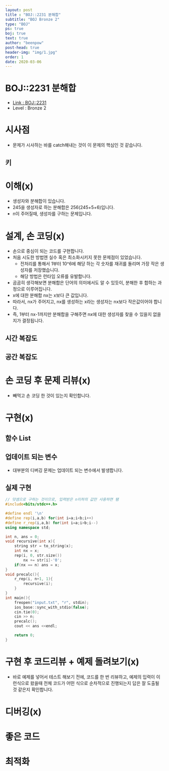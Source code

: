 ```yaml
---
layout: post
title : "BOJ::2231 분해합"
subtitle: "BOJ Bronze 2"
type: "BOJ"
ps: true
boj: true
text: true
author: "beenpow"
post-head: true
header-img: "img/1.jpg"
order: 1
date: 2020-03-06
---
```



# BOJ::2231 분해합
- [Link : BOJ::2231](https://www.acmicpc.net/problem/2231)
- Level : Bronze 2

# 시사점
- 문제가 시사하는 바를 catch해내는 것이 이 문제의 핵심인 것 같습니다.

## 키

# 이해(x)

- 생성자와 분해합이 있습니다.
- 245을 생성자로 하는 분해합은 256(245+5+6)입니다.
- n이 주어질때, 생성자를 구하는 문제입니다.

# 설계, 손 코딩(x)
- 손으로 중심이 되는 코드를 구현합니다.
- 처음 시도한 방법엔 실수 혹은 최소화시키지 못한 문제점이 있었습니다.
  - 전처리를 통해서 1부터 10^6에 해당 하는 각 숫자를 재귀를 돌리며 가장 작은 생성자를 저장했습니다.
  - 해당 방법은 런타임 오류를 유발합니다.
- 곰곰히 생각해보면 분해합은 단어의 의미에서도 알 수 있듯이, 분해한 후 합하는 과정으로 이루어집니다.
- x에 대한 분해합 nx는 x보다 큰 값입니다.
- 따라서, nx가 주어지고, nx를 생성하는 x라는 생성자는 nx보다 작은값이어야 합니다.
 - 즉, 1부터 nx-1까지만 분해합을 구해주면 nx에 대한 생성자를 찾을 수 있을지 없을지가 결정됩니다.

## 시간 복잡도

## 공간 복잡도

# 손 코딩 후 문제 리뷰(x)
- 빼먹고 손 코딩 한 것이 있는지 확인합니다.

# 구현(x)

## 함수 List 

## 업데이트 되는 변수
- 대부분의 디버깅 문제는 업데이트 되는 변수에서 발생합니다.

## 실제 구현 

```cpp
// 덧셈으로 구하는 것이므로, 입력받은 n이하의 값만 사용하면 됌
#include<bits/stdc++.h>

#define endl '\n'
#define rep(i,a,b) for(int i=a;i<b;i++)
#define r_rep(i,a,b) for(int i=a;i>b;i--)
using namespace std;

int n, ans = 0;
void recursive(int x){
    string str = to_string(x);
    int nx = x;
    rep(i, 0, str.size())
        nx += str[i]-'0';
    if(nx == n) ans = x;
}
void precalc(){
    r_rep(i, n+1, 1){
        recursive(i);
    }
}
int main(){
    freopen("input.txt", "r", stdin);
    ios_base::sync_with_stdio(false);
    cin.tie(0);
    cin >> n;
    precalc();
    cout << ans <<endl;

    return 0;
}
```

# 구현 후 코드리뷰 + 예제 돌려보기(x)
- 바로 예제를 넣어서 테스트 해보기 전에, 코드를 한 번 리뷰하고, 예제의 입력이 이런식으로 왔을때
  전체 코드가 어떤 식으로 순차적으로 진행되는지 답은 잘 도출될 것 같은지 확인합니다.

# 디버깅(x)

# 좋은 코드

# 최적화
